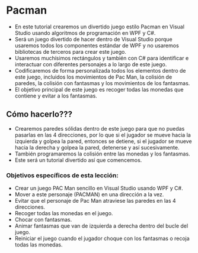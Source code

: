 # Pacman

- En este tutorial crearemos un divertido juego estilo Pacman en Visual Studio usando algoritmos de programación en WPF y C#. 
- Será un juego divertido de hacer dentro de Visual Studio porque usaremos todos los componentes estándar de WPF y no usaremos bibliotecas de terceros para crear este juego. 
- Usaremos muchísimos rectángulos y también con C# para identificar e interactuar con diferentes personajes a lo largo de este juego.
- Codificaremos de forma personalizada todos los elementos dentro de este juego, incluidos los movimientos de Pac Man, la colisión de paredes, la colisión con fantasmas y los movimientos de los fantasmas. 
- El objetivo principal de este juego es recoger todas las monedas que contiene y evitar a los fantasmas.

## Cómo hacerlo???

- Crearemos paredes sólidas dentro de este juego para que no puedas pasarlas en las 4 direcciones, por lo que si el jugador se mueve hacia la izquierda y golpea la pared, entonces se detiene, si el jugador se mueve hacia la derecha y golpea la pared, detenerse y así sucesivamente.
- También programaremos la colisión entre las monedas y los fantasmas.
- Este será un tutorial divertido así que comencemos.

### Objetivos específicos de esta lección:

- Crear un juego PAC Man sencillo en Visual Studio usando WPF y C#.
- Mover a este personaje (PACMAN) en una dirección a la vez.
- Evitar que el personaje de Pac Man atraviese las paredes en las 4 direcciones.
- Recoger todas las monedas en el juego.
- Chocar con fantasmas.
- Animar fantasmas que van de izquierda a derecha dentro del bucle del juego.
- Reiniciar el juego cuando el jugador choque con los fantasmas o recoja todas las monedas.
